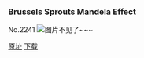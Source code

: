 ### Brussels Sprouts Mandela Effect
No.2241
![图片不见了~~~](https://imgs.xkcd.com/comics/brussels_sprouts_mandela_effect.png)

[原址](https://xkcd.com//2241) [下载](https://imgs.xkcd.com/comics/brussels_sprouts_mandela_effect.png)

